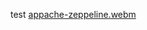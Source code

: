 test
[appache-zeppeline.webm](https://github.com/igubanov/jira-gource/assets/133564049/a1f4ea32-5ce3-4750-8b84-ce1cde4e3fed)
